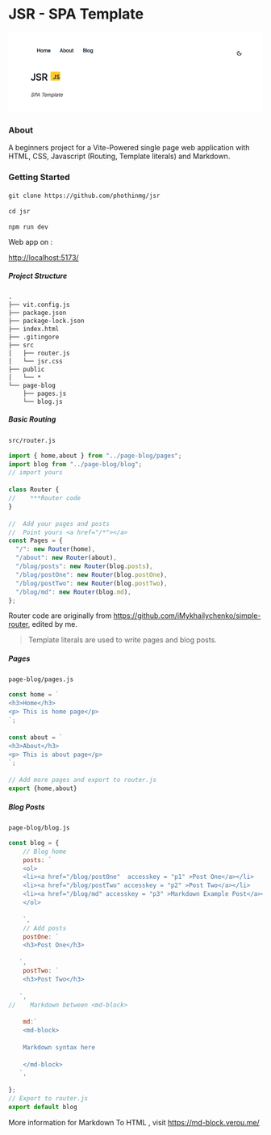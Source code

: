 # JSR  -   SPA Template

![jsr](./public/jsr.png)

### About
A beginners project for a Vite-Powered  single page web application with HTML, CSS, Javascript (Routing, Template literals) and Markdown.

### Getting Started

`git clone https://github.com/phothinmg/jsr`

`cd jsr`

`npm run dev`

Web app on :

[http://localhost:5173/](http://localhost:5173/)

##### Project Structure

```
.
├── vit.config.js
├── package.json
├── package-lock.json
├── index.html
├── .gitingore
├── src
│   ├── router.js
│   └── jsr.css
├── public
│   └── *
└── page-blog
    ├── pages.js
    └── blog.js
```

##### Basic Routing

`src/router.js`

```javascript
import { home,about } from "../page-blog/pages";
import blog from "../page-blog/blog";
// import yours 

class Router {
//    ***Router code 
}

//  Add your pages and posts 
//  Point yours <a href="/*"></a>
const Pages = {
  "/": new Router(home),
  "/about": new Router(about),
  "/blog/posts": new Router(blog.posts),
  "/blog/postOne": new Router(blog.postOne),
  "/blog/postTwo": new Router(blog.postTwo),
  "/blog/md": new Router(blog.md),
};


```


Router code are originally from https://github.com/iMykhailychenko/simple-router, edited by me.



> Template literals are used to write pages and blog posts.



##### Pages

`page-blog/pages.js`

```javascript
const home = `
<h3>Home</h3>
<p> This is home page</p>
`;

const about = `
<h3>About</h3>
<p> This is about page</p>
`;

// Add more pages and export to router.js
export {home,about}

```

##### Blog Posts

`page-blog/blog.js`


```javascript
const blog = {
    // Blog home
    posts: `
    <ol>
    <li><a href="/blog/postOne"  accesskey = "p1" >Post One</a></li>
    <li><a href="/blog/postTwo" accesskey = "p2" >Post Two</a></li>
    <li><a href="/blog/md" accesskey = "p3" >Markdown Example Post</a></li>
    </ol>
    
    `,
    // Add posts
    postOne: `
    <h3>Post One</h3>

   `,
    postTwo: `
    <h3>Post Two</h3>

   `,
//    Markdown between <md-block>
    
    md:`
    <md-block>

    Markdown syntax here 
    
    </md-block>
   `,

};
// Export to router.js
export default blog
```

More information for Markdown To HTML , visit https://md-block.verou.me/

